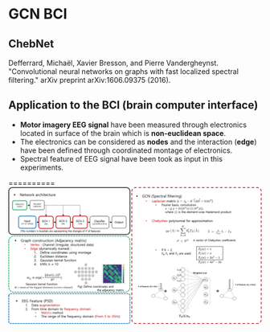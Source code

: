 # GCN BCI

## ChebNet
  Defferrard, Michaël, Xavier Bresson, and Pierre Vandergheynst. "Convolutional neural networks on graphs with fast localized spectral filtering." arXiv preprint arXiv:1606.09375 (2016).

## Application to the BCI (brain computer interface)
 - **Motor imagery EEG signal** have been measured through electronics located in surface of the brain which is **non-euclidean space**.
 - The electronics can be considered as **nodes** and the interaction (**edge**) have been defined through coordinated montage of electronics.
 - Spectral feature of EEG signal have been took as input in this experiments.

==========
![description](./img/description.png)
